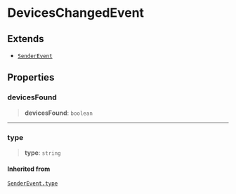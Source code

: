 # DevicesChangedEvent

## Extends

- [`SenderEvent`](reference/interfaces/SenderEvent.md)

## Properties

### devicesFound

> **devicesFound**: `boolean`

***

### type

> **type**: `string`

#### Inherited from

[`SenderEvent.type`](reference/interfaces/SenderEvent.md#type)

